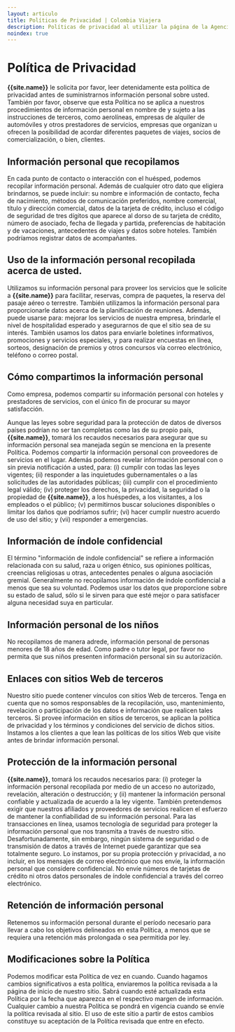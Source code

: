 ```yaml
---
layout: articulo
title: Políticas de Privacidad | Colombia Viajera
description: Políticas de privacidad al utilizar la página de la Agencia de Viajes Colombia Viajera
noindex: true
---
```

# Política de Privacidad

**{{site.name}}** le solicita por favor, leer detenidamente esta política de privacidad antes de suministrarnos información personal sobre usted. También por favor, observe que esta Política no se aplica a nuestros procedimientos de información personal en nombre de y sujeto a las instrucciones de terceros, como aerolíneas, empresas de alquiler de automóviles y otros prestadores de servicios, empresas que organizan u ofrecen la posibilidad de acordar diferentes paquetes de viajes, socios de comercialización, o bien, clientes.

## Información personal que recopilamos

En cada punto de contacto o interacción con el huésped, podemos recopilar información personal. Además de cualquier otro dato que eligiera brindarnos, se puede incluir: su nombre e información de contacto, fecha de nacimiento, métodos de comunicación preferidos, nombre comercial, título y dirección comercial, datos de la tarjeta de crédito, incluso el código de seguridad de tres dígitos que aparece al dorso de su tarjeta de crédito, número de asociado, fecha de llegada y partida, preferencias de habitación y de vacaciones, antecedentes de viajes y datos sobre hoteles. También podríamos registrar datos de acompañantes.

## Uso de la información personal recopilada acerca de usted.

Utilizamos su información personal para proveer los servicios que le solicite a **{{site.name}}** para facilitar, reservas, compra de paquetes, la reserva del pasaje aéreo o terrestre. También utilizamos la información personal para proporcionarle datos acerca de la planificación de reuniones. Además, puede usarse para: mejorar los servicios de nuestra empresa, brindarle el nivel de hospitalidad esperado y asegurarnos de que el sitio sea de su interés. También usamos los datos para enviarle boletines informativos, promociones y servicios especiales, y para realizar encuestas en línea, sorteos, designación de premios y otros concursos vía correo electrónico, teléfono o correo postal.

## Cómo compartimos la información personal

Como empresa, podemos compartir su información personal con hoteles y prestadores de servicios, con el único fin de procurar su mayor satisfacción.

Aunque las leyes sobre seguridad para la protección de datos de diversos países podrían no ser tan completas como las de su propio país, **{{site.name}}**, tomará los recaudos necesarios para asegurar que su información personal sea manejada según se menciona en la presente Política. Podemos compartir la información personal con proveedores de servicios en el lugar. Además podemos revelar información personal con o sin previa notificación a usted, para: (i) cumplir con todas las leyes vigentes; (ii) responder a las inquietudes gubernamentales o a las solicitudes de las autoridades públicas; (iii) cumplir con el procedimiento legal válido; (iv) proteger los derechos, la privacidad, la seguridad o la propiedad de **{{site.name}}**, a los huéspedes, a los visitantes, a los empleados o el público; (v) permitirnos buscar soluciones disponibles o limitar los daños que podríamos sufrir; (vi) hacer cumplir nuestro acuerdo de uso del sitio; y (vii) responder a emergencias.

## Información de índole confidencial

El término "información de índole confidencial" se refiere a información relacionada con su salud, raza u origen étnico, sus opiniones políticas, creencias religiosas u otras, antecedentes penales o alguna asociación gremial. Generalmente no recopilamos información de índole confidencial a menos que sea su voluntad. Podemos usar los datos que proporcione sobre su estado de salud, sólo si le sirven para que esté mejor o para satisfacer alguna necesidad suya en particular.

## Información personal de los niños

No recopilamos de manera adrede, información personal de personas menores de 18 años de edad. Como padre o tutor legal, por favor no permita que sus niños presenten información personal sin su autorización.

## Enlaces con sitios Web de terceros

Nuestro sitio puede contener vínculos con sitios Web de terceros. Tenga en cuenta que no somos responsables de la recopilación, uso, mantenimiento, revelación o participación de los datos e información que realicen tales terceros. Si provee información en sitios de terceros, se aplican la política de privacidad y los términos y condiciones del servicio de dichos sitios. Instamos a los clientes a que lean las políticas de los sitios Web que visite antes de brindar información personal.

## Protección de la información personal

**{{site.name}}**, tomará los recaudos necesarios para: (i) proteger la información personal recopilada por medio de un acceso no autorizado, revelación, alteración o destrucción; y (ii) mantener la información personal confiable y actualizada de acuerdo a la ley vigente. También pretendemos exigir que nuestros afiliados y proveedores de servicios realicen el esfuerzo de mantener la confiabilidad de su información personal. Para las transacciones en línea, usamos tecnología de seguridad para proteger la información personal que nos transmita a través de nuestro sitio. Desafortunadamente, sin embargo, ningún sistema de seguridad o de transmisión de datos a través de Internet puede garantizar que sea totalmente seguro.
Lo instamos, por su propia protección y privacidad, a no incluir, en los mensajes de correo electrónico que nos envíe, la información personal que considere confidencial. No envíe números de tarjetas de crédito ni otros datos personales de índole confidencial a través del correo electrónico.

## Retención de información personal

Retenemos su información personal durante el período necesario para llevar a cabo los objetivos delineados en esta Política, a menos que se requiera una retención más prolongada o sea permitida por ley.

## Modificaciones sobre la Política

Podemos modificar esta Política de vez en cuando. Cuando hagamos cambios significativos a esta política, enviaremos la política revisada a la página de inicio de nuestro sitio. Sabrá cuando esté actualizada esta Política por la fecha que aparezca en el respectivo margen de información. Cualquier cambio a nuestra Política se pondrá en vigencia cuando se envíe la política revisada al sitio. El uso de este sitio a partir de estos cambios constituye su aceptación de la Política revisada que entre en efecto.